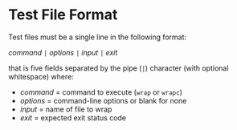 Test File Format
================

Test files must be a single line in the following format:

*command* `|` *options* `|` *input* `|` *exit*

that is five fields separated by the pipe (`|`) character
(with optional whitespace)
where:

+ *command* = command to execute (`wrap` or `wrapc`)
+ *options* = command-line options or blank for none
+ *input*   = name of file to wrap
+ *exit*    = expected exit status code
